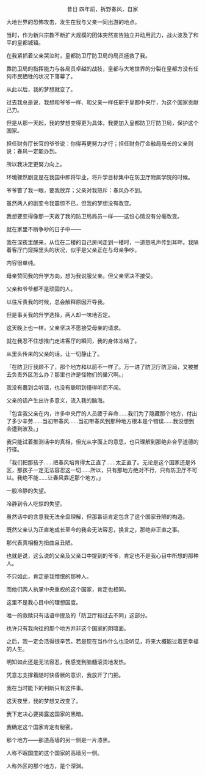 <p align="center">昔日 四年前，拆野春风，自家</p>

大地世界的恐怖攻击，发生在我与父亲一同出游的地点。

当时，作为新兴宗教不断扩大规模的团体突然宣告独立并动用武力，战火波及了和平的皇都城镇。

在我紧抓着父亲哭泣时，皇都防卫厅防卫局的局员拯救了我。

靠防卫局的指挥能力与各局员卓越的战技，皇都与大地世界的分裂在皇都方没有任何市民牺牲的状况下落幕了。

从此以后，我的梦想就变了。

过去我总是说，我想和爷爷一样、和父亲一样任职于皇都中央厅，为这个国家贡献己力。

但是从那一天起，我的梦想变得更为具体，我要加入皇都防卫厅防卫局，保护这个国家。

担任财务厅长官的爷爷说：你得再更努力才行；担任财务厅金融局局长的父亲则说：春风一定能办到。

所以我决定更努力向上。

环境骤然剧变是在我国中即将毕业，将升学目标集中在防卫厅附属学院的时候。

爷爷瞥了我一眼，要我放弃；父亲对我怒斥：春风办不到。

虽然两人的剧变令我震惊不已，但我的梦想没有改变。

我想要变得像那一天救了我的防卫局局员一样——这份心情没有分毫改变。

就在家里不断争吵的日子中——

我在深夜里醒来，从位在二楼的自己房间走到一楼时，一道怒吼声传到耳畔。我隔着客厅门窥探里头的状况，似乎是父亲正在与母亲争吵。

内容很单纯。

母亲赞同我的升学方向，想为我说服父亲。但父亲坚决不接受。

父亲和爷爷都不是顽固的人。

以往斥责我的时候，总会解释原因开导我。

但是事关我的升学选择，两人却一味地否定。

这天晚上也一样，父亲坚决不愿接受母亲的请求。

就在我忍不住想推门走进客厅的瞬间，我的身体冻结了。

从里头传来的父亲的话，让一切静止了。

「在防卫厅我顾不了，那个地方和以前不一样了。万一进了防卫厅防卫局，又被推去负责外区怎么办？那里也许是怪物们的巢穴啊。」

我没有蠢到会听错，也没有聪明到懂得听而不闻。

父亲的话产生出许多意义，流入我的脑海。

「包含我父亲在内，许多中央厅的人员疲于奔命……我们为了隐藏那个地方，付出了多少辛劳……当初带春风……当初带春风到那种地方根本是个错误……我没想到会遭到波及。」

我只能试着推测话中的真相，但光从字面上的意思，也只理解到那绝非合乎道德的行径。

「我们把那孩子……把春风培育得太正直了……太正直了。无论是这个国家还是外区，那孩子一定无法容忍这一切……所以，只有那地方绝对不行，只有防卫厅不可以。我绝不能……让春风靠近那个地方。」

一股冷静的失望。

冷静到令人吃惊的失望。

虽然话中的含意我无法全盘理解，但那番话肯定包含了这个国家丑陋的构造。

既然父亲认为正直地成长至今的我会无法容忍，换言之，那绝非正直之事。

那代表真相极为扭曲且丑陋。

也就是说，这么说的父亲及父亲口中提到的爷爷，肯定也不是我心目中所想的那种人。

不只如此，肯定是我憎恨的那种人。

而他们两人执掌中央重权的这个国家，肯定也相同。

这里不是我心目中的理想国度。

唯一的救赎只有话语中提及的「防卫厅和过去不同」这部分。

也许只有我向往的那个地方并非这个国家的阴暗面。

之后，我一定会活得很辛苦。若是现在当作什么也没听见，将来大概能过着更幸福的人生。

明知如此还是无法容忍，我感觉到脑髓滚烫地发热。

凭意志支撑着随时快昏厥的意识，我放开了门把。

我在当时能下的判断只有这件事。

这天夜里，我的梦想又改变了。

我下定决心要揭露这国家的黑暗。

我确定这个国家肯定有秘密。

那个地方——那道高墙的另一侧是一片漆黑。

人称不眠国度的这个国家的高墙另一侧。

人称外区的那个地方，是个深渊。

